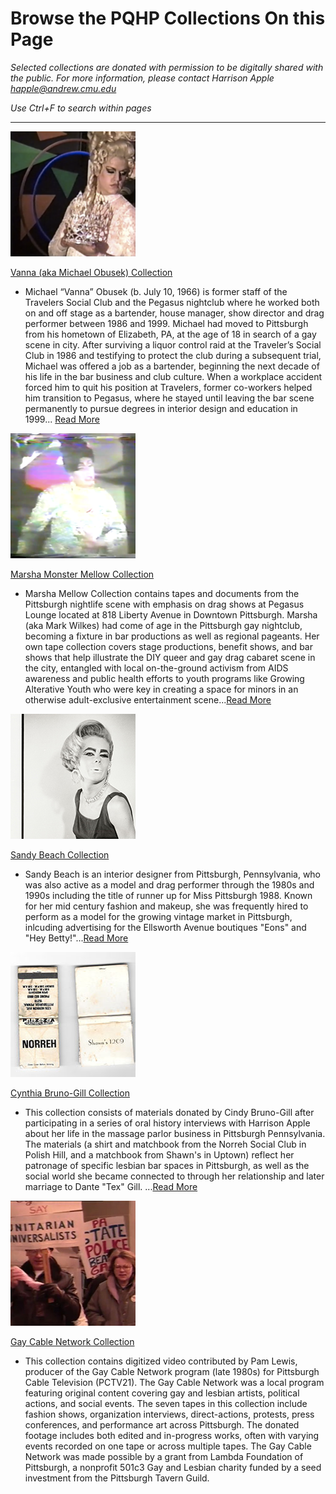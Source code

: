 # Browse the PQHP Collections On this Page
*Selected collections are donated with permission to be digitally shared with the public. For more information, please contact Harrison Apple happle@andrew.cmu.edu*

*Use Ctrl+F to search within pages*

---
[![white drag queen in blonde up-do](collections/Vanna-Collection/image-files/vannasquare.png)](https://github.com/happle-happle/pqhp-digital-archive/blob/main/collections/Vanna-Collection/VannaCollection.md)

[Vanna (aka Michael Obusek) Collection](https://github.com/happle-happle/pqhp-digital-archive/blob/main/collections/Vanna-Collection/VannaCollection.md)

- Michael “Vanna” Obusek (b. July 10, 1966) is former staff of the Travelers Social Club and the Pegasus nightclub where he worked both on and off stage as a bartender, house manager, show director and drag performer between 1986 and 1999. Michael had moved to Pittsburgh from his hometown of Elizabeth, PA, at the age of 18 in search of a gay scene in city. After surviving a liquor control raid at the Traveler’s Social Club in 1986 and testifying to protect the club during a subsequent trial, Michael was offered a job as a bartender, beginning the next decade of his life in the bar business and club culture. When a workplace accident forced him to quit his position at Travelers, former co-workers helped him transition to Pegasus, where he stayed until leaving the bar scene permanently to pursue degrees in interior design and education in 1999... [Read More](https://github.com/happle-happle/pqhp-digital-archive/blob/main/collections/Vanna-Collection/VannaCollection.md)

[![ drag queen in black up-do silver top and arms akimbo](collections/Marsha-Collection/image-files/marsha01thumb.png)](https://github.com/happle-happle/pqhp-digital-archive/blob/main/collections/Marsha-Collection/MarshaCollection.md)

[Marsha Monster Mellow Collection](https://github.com/happle-happle/pqhp-digital-archive/blob/main/collections/Marsha-Collection/MarshaCollection.md)

- Marsha Mellow Collection contains tapes and documents from the Pittsburgh nightlife scene with emphasis on drag shows at Pegasus Lounge located at 818 Liberty Avenue in Downtown Pittsburgh. Marsha (aka Mark Wilkes) had come of age in the Pittsburgh gay nightclub, becoming a fixture in bar productions as well as regional pageants. Her own tape collection covers stage productions, benefit shows, and bar shows that help illustrate the DIY queer and gay drag cabaret scene in the city, entangled with local on-the-ground activism from AIDS awareness and public health efforts to youth programs like Growing Alterative Youth who were key in creating a space for minors in an otherwise adult-exclusive entertainment scene...[Read More](https://github.com/happle-happle/pqhp-digital-archive/blob/main/collections/Marsha-Collection/MarshaCollection.md)

[![black and white photograph of a drag queen in a vintage silk sleeveless blouse](/collections/Sandy-Beach-Collection/image-files/glamor1thumb.jpg)](https://github.com/happle-happle/pqhp-digital-archive/blob/main/collections/Sandy-Beach-Collection/SandyCollection.md)

[Sandy Beach Collection](https://github.com/happle-happle/pqhp-digital-archive/blob/main/collections/Sandy-Beach-Collection/SandyCollection.md)

- Sandy Beach is an interior designer from Pittsburgh, Pennsylvania, who was also active as a model and drag performer through the 1980s and 1990s including the title of runner up for Miss Pittsburgh 1988. Known for her mid century fashion and makeup, she was frequently hired to perform as a model for the growing vintage market in Pittsburgh, inlcuding advertising for the Ellsworth Avenue boutiques "Eons" and "Hey Betty!"...[Read More](https://github.com/happle-happle/pqhp-digital-archive/blob/main/collections/Sandy-Beach-Collection/SandyCollection.md)

[![two matchbooks from Shawn's 1209 and the Norreh Social Club](/collections/Cynthia-Bruno-Gill-Collection/image-files/matchbooksthumb.jpg)](https://github.com/happle-happle/pqhp-digital-archive/blob/main/collections/Cynthia-Bruno-Gill-Collection/Cynthia-Collection.md)

[Cynthia Bruno-Gill Collection](https://github.com/happle-happle/pqhp-digital-archive/blob/main/collections/Cynthia-Bruno-Gill-Collection/Cynthia-Collection.md)

- This collection consists of materials donated by Cindy Bruno-Gill after participating in a series of oral history interviews with Harrison Apple about her life in the massage parlor business in Pittsburgh Pennsylvania. The materials (a shirt and matchbook from the Norreh Social Club in Polish Hill, and a matchbook from Shawn's in Uptown) reflect her patronage of specific lesbian bar spaces in Pittsburgh, as well as the social world she became connected to through her relationship and later marriage to Dante "Tex" Gill. ...[Read More](https://github.com/happle-happle/pqhp-digital-archive/blob/main/collections/Cynthia-Bruno-Gill-Collection/Cynthia-Collection.md)

[![protesters hold signs on grant in downtown pittsburgh](/collections/GCN-Collection/image-files/protestthumb.png)](https://github.com/happle-happle/pqhp-digital-archive/blob/main/collections/GCN-Collection/GCN.md)

[Gay Cable Network Collection](https://github.com/happle-happle/pqhp-digital-archive/blob/main/collections/GCN-Collection/GCN.md)

- This collection contains digitized video contributed by Pam Lewis, producer of the Gay Cable Network program (late 1980s) for Pittsburgh Cable Television (PCTV21). The Gay Cable Network was a local program featuring original content covering gay and lesbian artists, political actions, and social events. The seven tapes in this collection include fashion shows, organization interviews, direct-actions, protests, press conferences, and performance art across Pittsburgh.
The donated footage includes both edited and in-progress works, often with varying events recorded on one tape or across multiple tapes. The Gay Cable Network was made possible by a grant from Lambda Foundation of Pittsburgh, a nonprofit 501c3 Gay and Lesbian charity funded by a seed investment from the Pittsburgh Tavern Guild.

